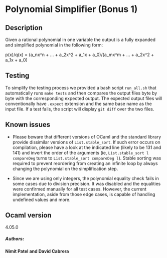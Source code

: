# Polynomial Simplifier (Bonus 1)

## Description

Given a rational polynomial in one variable the output is a fully expanded and simplified polynomial in the following form:

p(x)/q(x) = (a_nx^n + ... + a_2x^2 + a_1x + a_0)/(a_mx^m + ... + a_2x^2 + a_1x + a_0)

## Testing

To simplify the testing process we provided a bash script `run_all.sh` that automatically runs `make tests` and then compares the output files byte by byte with the corresponding expected output. The expected output files will conventionally have `.expect` extension and the same base name as the input file. If a test fails, the script will display `git diff` over the two files.

## Known issues

- Please beware that different versions of OCaml and the standard library provide dissimilar versions of `List.stable_sort`. If such error occurs on compilation, please have a look at the indicated line (likely to be 131 and 141) and invert the order of the arguments (ie, `List.stable_sort l compareDeg` turns to `List.stable_sort compareDeg l`). Stable sorting was required to prevent reordering from creating an infinite loop by always changing the polynomial on the simplification step.

- Since we are using only integers, the polynomial equality check fails in some cases due to division precision. It was disabled and the equalities were confirmed manually for all test cases. However, the current implementation, aside from those edge cases, is capable of handling undefined values and more.

## Ocaml version
4.05.0

##### Authors:
**Nimit Patel and David Cabrera**
